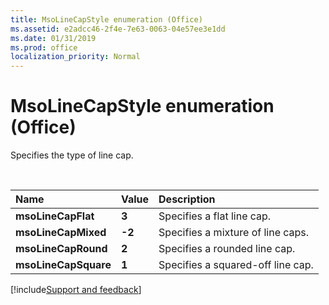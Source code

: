 ```yaml
---
title: MsoLineCapStyle enumeration (Office)
ms.assetid: e2adcc46-2f4e-7e63-0063-04e57ee3e1dd
ms.date: 01/31/2019
ms.prod: office
localization_priority: Normal
---
```



# MsoLineCapStyle enumeration (Office)

Specifies the type of line cap.

<br/>

|Name|Value|Description|
|:-----|:-----|:-----|
|**msoLineCapFlat**|**3**|Specifies a flat line cap.|
|**msoLineCapMixed**|**-2**|Specifies a mixture of line caps.|
|**msoLineCapRound**|**2**|Specifies a rounded line cap.|
|**msoLineCapSquare**|**1**|Specifies a squared-off line cap.|


[!include[Support and feedback](~/includes/feedback-boilerplate.md)]